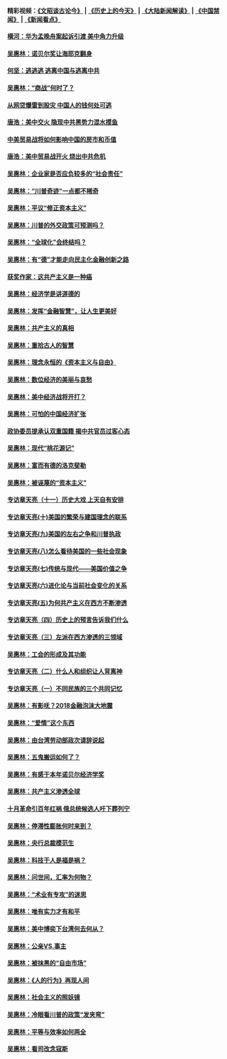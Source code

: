 #### 精彩视频：[《文昭谈古论今》](http://45.76.195.252/wenzhao) | [《历史上的今天》](http://45.76.195.252/today-in-history) | [《大陆新闻解读》](http://45.76.195.252/ntdtv-comedy) | [《中国禁闻》](http://45.76.195.252/ntdtv-news) | [《新闻看点》](http://45.76.195.252/news-insight) 

 #### [横河：华为孟晚舟案起诉引渡 美中角力升级](../pages/nsc423/n11027230.md?t=02150637) 

#### [吴惠林：诺贝尔奖让海耶克翻身](../pages/nsc423/n10890049.md?t=02150637) 

#### [何坚：逃逃逃 逃离中国与逃离中共](../pages/nsc423/n10592891.md?t=02150637) 

#### [吴惠林：“商战”何时了？](../pages/nsc423/n10573558.md?t=02150637) 

#### [从网贷爆雷到股灾 中国人的钱何处可逃](../pages/nsc423/n10572800.md?t=02150637) 

#### [唐浩：美中交火 隐现中共黑势力混水摸鱼](../pages/nsc423/n10544040.md?t=02150637) 

#### [中美贸易战将如何影响中国的房市和币值](../pages/nsc423/n10543697.md?t=02150637) 

#### [唐浩：美中贸易战开火 烧出中共危机](../pages/nsc423/n10540126.md?t=02150637) 

#### [吴惠林：企业家是否应负较多的“社会责任”](../pages/nsc423/n10535022.md?t=02150637) 

#### [吴惠林：“川普奇迹”一点都不稀奇](../pages/nsc423/n10512808.md?t=02150637) 

#### [吴惠林：平议“修正资本主义”](../pages/nsc423/n10495724.md?t=02150637) 

#### [吴惠林：川普的外交政策可预测吗？](../pages/nsc423/n10462387.md?t=02150637) 

#### [吴惠林：“全球化”会终结吗？](../pages/nsc423/n10452838.md?t=02150637) 

#### [吴惠林：有“德”才能走向民主化金融创新之路](../pages/nsc423/n10432292.md?t=02150637) 

#### [获奖作家：这共产主义是一种癌](../pages/nsc423/n10431541.md?t=02150637) 

#### [吴惠林：经济学是讲道德的](../pages/nsc423/n10398014.md?t=02150637) 

#### [吴惠林：发挥“金融智慧”，让人生更美好](../pages/nsc423/n10375019.md?t=02150637) 

#### [吴惠林：共产主义的真相](../pages/nsc423/n10351394.md?t=02150637) 

#### [吴惠林：重拾古人的智慧](../pages/nsc423/n10337691.md?t=02150637) 

#### [吴惠林：理念永恒的《资本主义与自由》](../pages/nsc423/n10316274.md?t=02150637) 

#### [吴惠林：数位经济的美丽与哀愁](../pages/nsc423/n10292946.md?t=02150637) 

#### [吴惠林：美中经济战将开打？](../pages/nsc423/n10258825.md?t=02150637) 

#### [吴惠林：可怕的中国经济扩张](../pages/nsc423/n10219147.md?t=02150637) 

#### [政协委员提承认双重国籍 揭中共官员过客心态](../pages/nsc423/n10208809.md?t=02150637) 

#### [吴惠林：现代“桃花源记”](../pages/nsc423/n10185234.md?t=02150637) 

#### [吴惠林：富而有德的洛克斐勒](../pages/nsc423/n10142264.md?t=02150637) 

#### [吴惠林：被诬蔑的“资本主义”](../pages/nsc423/n10124816.md?t=02150637) 

#### [专访章天亮（十一）历史大戏 上天自有安排](../pages/nsc423/n10094905.md?t=02150637) 

#### [专访章天亮(十)美国的繁荣与建国理念的联系](../pages/nsc423/n10094899.md?t=02150637) 

#### [专访章天亮(九)美国的左右之争和川普执政](../pages/nsc423/n10094889.md?t=02150637) 

#### [专访章天亮(八)怎么看待美国的一些社会现象](../pages/nsc423/n10094857.md?t=02150637) 

#### [专访章天亮(七)传统与现代——美国价值之争](../pages/nsc423/n10093140.md?t=02150637) 

#### [专访章天亮(六)进化论与当前社会变化的关系](../pages/nsc423/n10092036.md?t=02150637) 

#### [专访章天亮(五)为何共产主义在西方不断渗透](../pages/nsc423/n10083620.md?t=02150637) 

#### [专访章天亮（四）历史上的预言告诉我们什么](../pages/nsc423/n10083606.md?t=02150637) 

#### [专访章天亮（三）左派在西方渗透的三领域](../pages/nsc423/n10081115.md?t=02150637) 

#### [吴惠林：工会的形成及其功能](../pages/nsc423/n10080633.md?t=02150637) 

#### [专访章天亮（二）什么人和组织让人背离神](../pages/nsc423/n10076637.md?t=02150637) 

#### [专访章天亮（一）不同民族的三个共同记忆](../pages/nsc423/n10074188.md?t=02150637) 

#### [吴惠林：有影呒？2018金融泡沫大地震](../pages/nsc423/n10040534.md?t=02150637) 

#### [吴惠林：“爱情”这个东西](../pages/nsc423/n10019423.md?t=02150637) 

#### [吴惠林：由台湾劳动部政次请辞说起](../pages/nsc423/n9979679.md?t=02150637) 

#### [吴惠林：五鬼搬运如何了？](../pages/nsc423/n9925338.md?t=02150637) 

#### [吴惠林：有感于本年诺贝尔经济学奖](../pages/nsc423/n9871883.md?t=02150637) 

#### [吴惠林：共产主义渗透全球](../pages/nsc423/n9812748.md?t=02150637) 

#### [十月革命引百年红祸 俄总统候选人吁下葬列宁](../pages/nsc423/n9810182.md?t=02150637) 

#### [吴惠林：停滞性膨胀何时来到？](../pages/nsc423/n9764136.md?t=02150637) 

#### [吴惠林：央行总裁模范生](../pages/nsc423/n9728134.md?t=02150637) 

#### [吴惠林：科技于人是福是祸？](../pages/nsc423/n9672982.md?t=02150637) 

#### [吴惠林：问世间，汇率为何物？](../pages/nsc423/n9621788.md?t=02150637) 

#### [吴惠林：“术业有专攻”的迷思](../pages/nsc423/n9580363.md?t=02150637) 

#### [吴惠林：唯有实力才有和平](../pages/nsc423/n9529599.md?t=02150637) 

#### [吴惠林：美中博奕下台湾何去何从？](../pages/nsc423/n9483598.md?t=02150637) 

#### [吴惠林：公亲VS.事主](../pages/nsc423/n9425637.md?t=02150637) 

#### [吴惠林：被抹黑的“自由市场”](../pages/nsc423/n9351545.md?t=02150637) 

#### [吴惠林：《人的行为》再现人间](../pages/nsc423/n9296339.md?t=02150637) 

#### [吴惠林：社会主义的照妖镜](../pages/nsc423/n9243460.md?t=02150637) 

#### [吴惠林：冷眼看川普的政策“发夹弯”](../pages/nsc423/n9120684.md?t=02150637) 

#### [吴惠林：平等与效率如何两全](../pages/nsc423/n9075430.md?t=02150637) 

#### [吴惠林：看司改念寇斯](../pages/nsc423/n9024915.md?t=02150637) 

